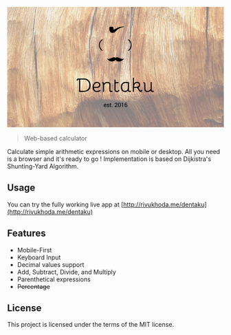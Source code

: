![logo](logo.png)

> Web-based calculator

Calculate simple arithmetic expressions on mobile or desktop. All you need is a browser and it's ready to go ! Implementation is based on Dijkistra's Shunting-Yard Algorithm.

## Usage

You can try the fully working live app at [http://rivukhoda.me/dentaku](http://rivukhoda.me/dentaku)

## Features

* Mobile-First 
* Keyboard Input
* Decimal values support
* Add, Subtract, Divide, and Multiply
* Parenthetical expressions
* ~~Percentage~~

## License

This project is licensed under the terms of the MIT license.

